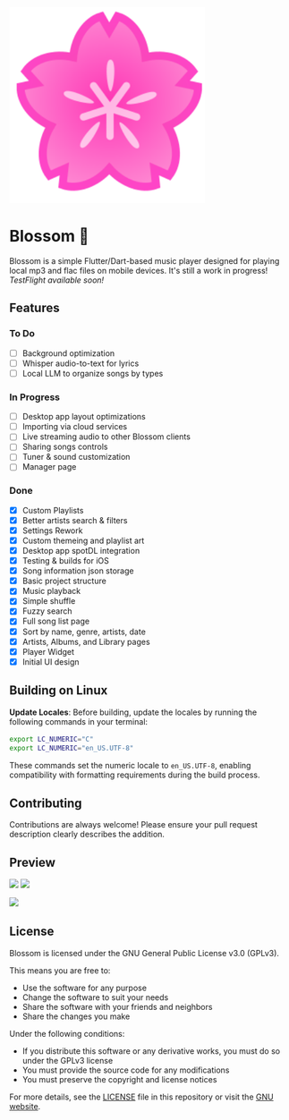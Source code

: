
<img src="https://github.com/WindingMotor/Blossom-Player/blob/main/assets/BlossomLogo.svg" width="350" height="auto">

# Blossom 🌸

Blossom is a simple Flutter/Dart-based music player designed for playing local mp3 and flac files on mobile devices. It's still a work in progress!
*TestFlight available soon!*

## Features

### To Do
- [ ] Background optimization
- [ ] Whisper audio-to-text for lyrics
- [ ] Local LLM to organize songs by types

### In Progress
- [ ] Desktop app layout optimizations
- [ ] Importing via cloud services
- [ ] Live streaming audio to other Blossom clients
- [ ] Sharing songs controls 
- [ ] Tuner & sound customization
- [ ] Manager page

### Done
- [X] Custom Playlists
- [X] Better artists search & filters
- [X] Settings Rework
- [X] Custom themeing and playlist art
- [X] Desktop app spotDL integration
- [X] Testing & builds for iOS
- [X] Song information json storage
- [x] Basic project structure
- [X] Music playback
- [X] Simple shuffle
- [X] Fuzzy search
- [X] Full song list page
- [X] Sort by name, genre, artists, date
- [X] Artists, Albums, and Library pages
- [X] Player Widget
- [x] Initial UI design

## Building on Linux

**Update Locales**:
Before building, update the locales by running the following commands in your terminal:
```bash
export LC_NUMERIC="C"
export LC_NUMERIC="en_US.UTF-8"
```

These commands set the numeric locale to `en_US.UTF-8`, enabling compatibility with formatting requirements during the build process.

## Contributing

Contributions are always welcome! Please ensure your pull request description clearly describes the addition.

## Preview

<img src="https://media.discordapp.net/attachments/1227813910816755746/1280310520141844633/IMG_4231.png?ex=66d79d97&is=66d64c17&hm=29198c88f22366ec206a21ba9f8c59fbaeb7c8807127138090ffaca70e29fd99&=&format=webp&quality=lossless&width=326&height=656" width="350" height="auto">

<img src="https://media.discordapp.net/attachments/1227813910816755746/1280310692720676989/IMG_4234.png?ex=66d79dc0&is=66d64c40&hm=89de7e19a29f5757e0775087efe985fcd09ebe52e288aff493aa8c04c130d67d&=&format=webp&quality=lossless&width=336&height=657" width="350" height="auto">

<img src="https://media.discordapp.net/attachments/1227813910816755746/1280310519235870833/IMG_4233.png?ex=66d79d96&is=66d64c16&hm=c4656bf55ccb461a4ca578867702fff7913a03943d4ef1566b3ab8d6a9efaf3f&=&format=webp&quality=lossless&width=329&height=657
" width="350" height="auto">

## License

Blossom is licensed under the GNU General Public License v3.0 (GPLv3).

This means you are free to:
- Use the software for any purpose
- Change the software to suit your needs
- Share the software with your friends and neighbors
- Share the changes you make

Under the following conditions:
- If you distribute this software or any derivative works, you must do so under the GPLv3 license
- You must provide the source code for any modifications
- You must preserve the copyright and license notices

For more details, see the [LICENSE](LICENSE) file in this repository or visit the [GNU website](https://www.gnu.org/licenses/gpl-3.0.en.html).

